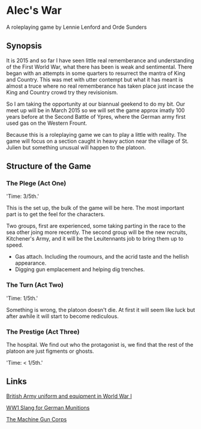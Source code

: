 # Alec's War

A roleplaying game by Lennie Lenford and Orde Sunders

## Synopsis 

It is 2015 and so far I have seen little real rememberance and understanding of the First World War, what there has been is weak and sentimental. There began with an attempts in some quarters to resurrect the mantra of King and Country. This was met with utter contempt but what it has meant is almost a truce where no real rememberance has taken place just incase the King and Country crowd try they revisionism.

So I am taking the opportunity at our biannual geekend to do my bit. Our meet up will be in March 2015 so we will set the game approx imatly 100 years before at the Second Battle of Ypres, where the German army first used gas on the Western Frount.

Because this is a roleplaying game we can to play a little with reality. The game will focus on a section caught in heavy action near the village of St. Julien but something unusual will happen to the platoon.

## Structure of the Game

### The Plege (Act One)

'Time: 3/5th.'

This is the set up, the bulk of the game will be here. The most important part is to get the feel for the characters. 

Two groups, first are experienced, some taking parting in the race to the sea other joing more recently. The second group will be the new recruits, Kitchener's Army, and it will be the Leuitennants job to bring them up to speed. 

* Gas attach. Including the roumours, and the acrid taste and the hellish appearance. 
* Digging gun emplacement and helping dig trenches. 


### The Turn (Act Two)

'Time: 1/5th.'

Something is wrong, the platoon doesn't die. At first it will seem like luck but after awhile it will start to become rediculous. 


### The Prestige (Act Three)

The hospital. We find out who the protagonist is, we find that the rest of the platoon are just figments or ghosts. 

'Time: < 1/5th.'

## Links

[British Army uniform and equipment in World War I](http://en.wikipedia.org/wiki/British_Army_uniform_and_equipment_in_World_War_I)

[WW1 Slang for German Munitions](http://www.slate.com/blogs/the_vault/2014/05/06/wwi_slang_soldiers_terms_for_germany_s_munitions.html)


[The Machine Gun Corps](http://www.1914-1918.net/mgc.htm)
